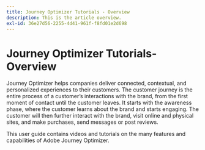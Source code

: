 ```yaml
---
title: Journey Optimizer Tutorials - Overview
description: This is the article overview.
exl-id: 36e27d56-2255-4d41-961f-f8fd01e2d698
---
```

# Journey Optimizer Tutorials- Overview

Journey Optimizer helps companies deliver connected, contextual, and personalized experiences to their customers. The customer journey is the entire process of a customer’s interactions with the brand, from the first moment of contact until the customer leaves. It starts with the awareness phase, where the customer learns about the brand and starts engaging. The customer will then further interact with the brand, visit online and physical sites, and make purchases, send messages or post reviews.

This user guide contains videos and tutorials on the many features and capabilities of Adobe Journey Optimizer.
